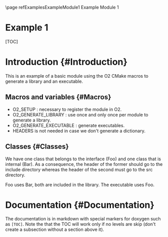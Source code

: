 \page refExamplesExampleModule1 Example Module 1

Example 1
=========

[TOC]

# Introduction {#Introduction}

This is an example of a basic module using the O2 CMake macros to generate a library and an executable.

## Macros and variables {#Macros}

- O2_SETUP : necessary to register the module in O2.
- O2_GENERATE_LIBRARY : use once and only once per module to generate a library.
- O2_GENERATE_EXECUTABLE : generate executables.
- HEADERS is not needed in case we don't generate a dictionary.

## Classes {#Classes}

We have one class that belongs to the interface (Foo) and one class that is internal (Bar).
As a consequence, the header of the former should go to the include directory whereas the header
of the second must go to the src directory.

Foo uses Bar, both are included in the library. The executable uses Foo.

# Documentation {#Documentation}

The documentation is in markdown with special markers for doxygen such as `[TOC]`.
Note the that the TOC will work only if no levels are skip (don't create a subsection without a section
above it).
